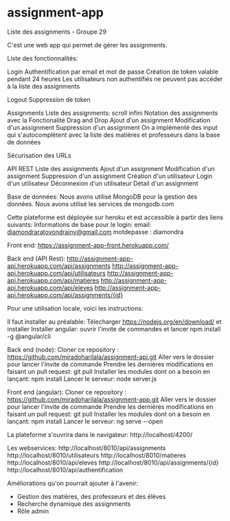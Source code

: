 # assignment-app
Liste des assignments - Groupe 29

C'est une web app qui permet de gérer les assignments.

Liste des fonctionnalités:

Login
    Authentification par email et mot de passe
    Création de token valable pendant 24 heures
    Les utilisateurs non authentifiés ne peuvent pas accéder à la liste des assignments

Logout
    Suppression de token

Assignments
    Liste des assignments: scroll infini
    Notation des assignments avec la Fonctionalité Drag and Drop
    Ajout d'un assignment
    Modification d'un assignment
    Suppression d'un assignment
        On a implémenté des input qui s'autocomplètent avec la liste des matières et professeurs dans la base de données

Sécurisation des URLs

API REST
    Liste des assignments
    Ajout d'un assignment
    Modification d'un assignment
    Suppression d'un assignment
    Création d'un utilisateur 
    Login d'un utilisateur
    Déconnexion d'un utilisateur
    Détail d'un assignment

Base de données: Nous avons utilisé MongoDB pour la gestion des données. Nous avons utilisé les services de mongodb.com

Cette plateforme est déployée sur heroku et est accessible à partir des liens suivants: 
Informations de base pour le login:
    email: diamondraratovondrainy@gmail.com
    motdepasse : diamondra
    
Front end:
    https://assignment-app-front.herokuapp.com/

Back end (API Rest):
    http://assignment-app-api.herokuapp.com/api/assignments
    http://assignment-app-api.herokuapp.com/api/utilisateurs
    http://assignment-app-api.herokuapp.com/api/matieres
    http://assignment-app-api.herokuapp.com/api/eleves
    http://assignment-app-api.herokuapp.com/api/assignments/{id}

Pour une utilisation locale, voici les instructions:

Il faut installer au préalable:
    Télecharger https://nodejs.org/en/download/ et installer
    Installer angular: ouvrir l'invite de commandes et lancer npm install -g @angular/cli

Back end (node): 
    Cloner ce repository : https://github.com/miradoharilala/assignment-api.git
    Aller vers le dossier pour lancer l'invite de commande 
    Prendre les dernières modifications en faisant un pull request: git pull
    Installer les modules dont on a besoin en lançant: npm install
    Lancer le serveur: node server.js

Front end (angular): 
    Cloner ce repository : https://github.com/miradoharilala/assignment-app.git
    Aller vers le dossier pour lancer l'invite de commande 
    Prendre les dernières modifications en faisant un pull request: git pull
    Installer les modules dont on a besoin en lançant: npm install
    Lancer le serveur: ng serve --open

La plateforme s'ouvrira dans le navigateur: http://localhost/4200/

Les webservices:
    http://localhost/8010/api/assignments
    http://localhost/8010/utilisateurs
    http://localhost/8010/matieres
    http://localhost/8010/api/eleves
    http://localhost/8010/api/assignments/{id}
    http://localhost/8010/api/authentification

Améliorations qu'on pourrait ajouter à l'avenir: 
- Gestion des matières, des professeurs et des élèves
- Recherche dynamique des assignments
- Rôle admin
 
